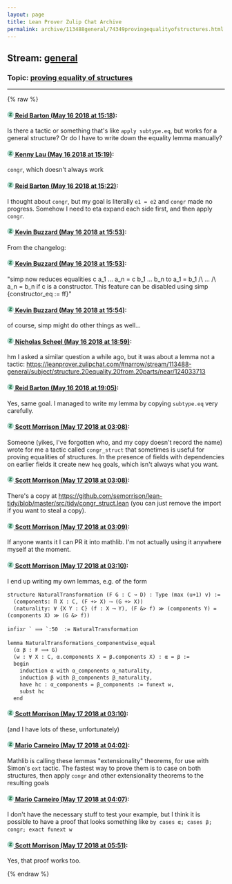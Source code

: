 ```yaml
---
layout: page
title: Lean Prover Zulip Chat Archive 
permalink: archive/113488general/74349provingequalityofstructures.html
---
```


## Stream: [general](index.html)
### Topic: [proving equality of structures](74349provingequalityofstructures.html)

---


{% raw %}
#### [![Click to go to Zulip](../../assets/img/zulip2.png) Reid Barton (May 16 2018 at 15:18)](https://leanprover.zulipchat.com/#narrow/stream/113488-general/topic/proving%20equality%20of%20structures/near/126644596):
Is there a tactic or something that's like `apply subtype.eq`, but works for a general structure? Or do I have to write down the equality lemma manually?

#### [![Click to go to Zulip](../../assets/img/zulip2.png) Kenny Lau (May 16 2018 at 15:19)](https://leanprover.zulipchat.com/#narrow/stream/113488-general/topic/proving%20equality%20of%20structures/near/126644607):
`congr`, which doesn't always work

#### [![Click to go to Zulip](../../assets/img/zulip2.png) Reid Barton (May 16 2018 at 15:22)](https://leanprover.zulipchat.com/#narrow/stream/113488-general/topic/proving%20equality%20of%20structures/near/126644746):
I thought about `congr`, but my goal is literally `e1 = e2` and `congr` made no progress. Somehow I need to eta expand each side first, and then apply `congr`.

#### [![Click to go to Zulip](../../assets/img/zulip2.png) Kevin Buzzard (May 16 2018 at 15:53)](https://leanprover.zulipchat.com/#narrow/stream/113488-general/topic/proving%20equality%20of%20structures/near/126646065):
From the changelog:

#### [![Click to go to Zulip](../../assets/img/zulip2.png) Kevin Buzzard (May 16 2018 at 15:53)](https://leanprover.zulipchat.com/#narrow/stream/113488-general/topic/proving%20equality%20of%20structures/near/126646068):
"simp now reduces equalities c a_1 ... a_n = c b_1 ... b_n to a_1 = b_1 /\ ... /\ a_n = b_n if c is a constructor. This feature can be disabled using simp {constructor_eq := ff}"

#### [![Click to go to Zulip](../../assets/img/zulip2.png) Kevin Buzzard (May 16 2018 at 15:54)](https://leanprover.zulipchat.com/#narrow/stream/113488-general/topic/proving%20equality%20of%20structures/near/126646116):
of course, simp might do other things as well...

#### [![Click to go to Zulip](../../assets/img/zulip2.png) Nicholas Scheel (May 16 2018 at 18:59)](https://leanprover.zulipchat.com/#narrow/stream/113488-general/topic/proving%20equality%20of%20structures/near/126654166):
hm I asked a similar question a while ago, but it was about a lemma not a tactic: https://leanprover.zulipchat.com/#narrow/stream/113488-general/subject/structure.20equality.20from.20parts/near/124033713

#### [![Click to go to Zulip](../../assets/img/zulip2.png) Reid Barton (May 16 2018 at 19:05)](https://leanprover.zulipchat.com/#narrow/stream/113488-general/topic/proving%20equality%20of%20structures/near/126654471):
Yes, same goal. I managed to write my lemma by copying `subtype.eq` very carefully.

#### [![Click to go to Zulip](../../assets/img/zulip2.png) Scott Morrison (May 17 2018 at 03:08)](https://leanprover.zulipchat.com/#narrow/stream/113488-general/topic/proving%20equality%20of%20structures/near/126674624):
Someone (yikes, I've forgotten who, and my copy doesn't record the name) wrote for me a tactic called `congr_struct` that sometimes is useful for proving equalities of structures. In the presence of fields with dependencies on earlier fields it create new `heq` goals, which isn't always what you want.

#### [![Click to go to Zulip](../../assets/img/zulip2.png) Scott Morrison (May 17 2018 at 03:08)](https://leanprover.zulipchat.com/#narrow/stream/113488-general/topic/proving%20equality%20of%20structures/near/126674631):
There's a copy at <https://github.com/semorrison/lean-tidy/blob/master/src/tidy/congr_struct.lean> (you can just remove the import if you want to steal a copy).

#### [![Click to go to Zulip](../../assets/img/zulip2.png) Scott Morrison (May 17 2018 at 03:09)](https://leanprover.zulipchat.com/#narrow/stream/113488-general/topic/proving%20equality%20of%20structures/near/126674640):
If anyone wants it I can PR it into mathlib. I'm not actually using it anywhere myself at the moment.

#### [![Click to go to Zulip](../../assets/img/zulip2.png) Scott Morrison (May 17 2018 at 03:10)](https://leanprover.zulipchat.com/#narrow/stream/113488-general/topic/proving%20equality%20of%20structures/near/126674691):
I end up writing my own lemmas, e.g. of the form
````
structure NaturalTransformation (F G : C ↝ D) : Type (max (u+1) v) :=
  (components: Π X : C, (F +> X) ⟶ (G +> X))
  (naturality: ∀ {X Y : C} (f : X ⟶ Y), (F &> f) ≫ (components Y) = (components X) ≫ (G &> f))

infixr ` ⟹ `:50  := NaturalTransformation 

lemma NaturalTransformations_componentwise_equal
  (α β : F ⟹ G)
  (w : ∀ X : C, α.components X = β.components X) : α = β :=
  begin
    induction α with α_components α_naturality,
    induction β with β_components β_naturality,
    have hc : α_components = β_components := funext w,
    subst hc
  end
````

#### [![Click to go to Zulip](../../assets/img/zulip2.png) Scott Morrison (May 17 2018 at 03:10)](https://leanprover.zulipchat.com/#narrow/stream/113488-general/topic/proving%20equality%20of%20structures/near/126674692):
(and I have lots of these, unfortunately)

#### [![Click to go to Zulip](../../assets/img/zulip2.png) Mario Carneiro (May 17 2018 at 04:02)](https://leanprover.zulipchat.com/#narrow/stream/113488-general/topic/proving%20equality%20of%20structures/near/126676097):
Mathlib is calling these lemmas "extensionality" theorems, for use with Simon's `ext` tactic. The fastest way to prove them is to case on both structures, then apply `congr` and other extensionality theorems to the resulting goals

#### [![Click to go to Zulip](../../assets/img/zulip2.png) Mario Carneiro (May 17 2018 at 04:07)](https://leanprover.zulipchat.com/#narrow/stream/113488-general/topic/proving%20equality%20of%20structures/near/126676208):
I don't have the necessary stuff to test your example, but I think it is possible to have a proof that looks something like `by cases α; cases β; congr; exact funext w`

#### [![Click to go to Zulip](../../assets/img/zulip2.png) Scott Morrison (May 17 2018 at 05:51)](https://leanprover.zulipchat.com/#narrow/stream/113488-general/topic/proving%20equality%20of%20structures/near/126679010):
Yes, that proof works too.


{% endraw %}
